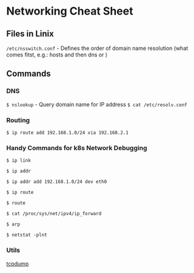# Networking Cheat Sheet

## Files in Linix
```/etc/nsswitch.conf``` - Defines the order of domain name resolution (what comes fitst, e.g.: hosts and then dns or )

## Commands
### DNS
```$ nslookup``` - Query domain name for IP address
```$ cat /etc/resolv.conf```
### Routing
```$ ip route add 192.168.1.0/24 via 192.168.2.1```

### Handy Commands for k8s Network Debugging
```
$ ip link
```
```
$ ip addr
```
```
$ ip addr add 192.168.1.0/24 dev eth0
```
```
$ ip route
```
```
$ route
```
```
$ cat /proc/sys/net/ipv4/ip_forward
```
```
$ arp
```
```
$ netstat -plnt
```
### Utils
[tcpdump](https://www.tcpdump.org/manpages/tcpdump.1.html)

